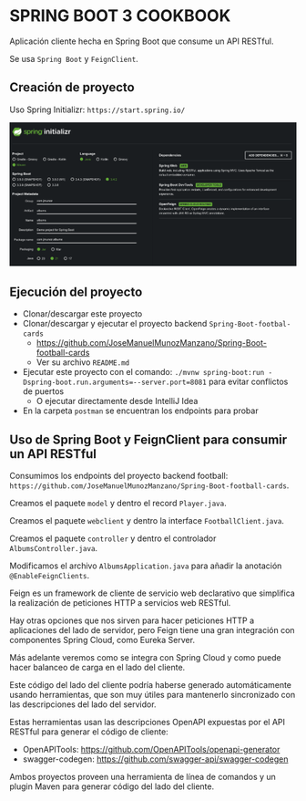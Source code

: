 # SPRING BOOT 3 COOKBOOK

Aplicación cliente hecha en Spring Boot que consume un API RESTful.

Se usa `Spring Boot` y `FeignClient`.

## Creación de proyecto

Uso Spring Initializr: `https://start.spring.io/`

![alt Spring Initialzr](./images/01-Spring-Initializr.png)

## Ejecución del proyecto

- Clonar/descargar este proyecto
- Clonar/descargar y ejecutar el proyecto backend `Spring-Boot-footbal-cards`
  - https://github.com/JoseManuelMunozManzano/Spring-Boot-football-cards
  - Ver su archivo `README.md`
- Ejecutar este proyecto con el comando: `./mvnw spring-boot:run -Dspring-boot.run.arguments=--server.port=8081` para evitar conflictos de puertos
    - O ejecutar directamente desde IntelliJ Idea
- En la carpeta `postman` se encuentran los endpoints para probar

## Uso de Spring Boot y FeignClient para consumir un API RESTful

Consumimos los endpoints del proyecto backend football: `https://github.com/JoseManuelMunozManzano/Spring-Boot-football-cards`.

Creamos el paquete `model` y dentro el record `Player.java`.

Creamos el paquete `webclient` y dentro la interface `FootballClient.java`.

Creamos el paquete `controller` y dentro el controlador `AlbumsController.java`.

Modificamos el archivo `AlbumsApplication.java` para añadir la anotación `@EnableFeignClients`.

Feign es un framework de cliente de servicio web declarativo que simplifica la realización de peticiones HTTP a servicios web RESTful.

Hay otras opciones que nos sirven para hacer peticiones HTTP a aplicaciones del lado de servidor, pero Feign tiene una gran integración con componentes Spring Cloud, como Eureka Server.

Más adelante veremos como se integra con Spring Cloud y como puede hacer balanceo de carga en el lado del cliente.

Este código del lado del cliente podría haberse generado automáticamente usando herramientas, que son muy útiles para mantenerlo sincronizado con las descripciones del lado del servidor.

Estas herramientas usan las descripciones OpenAPI expuestas por el API RESTful para generar el código de cliente:

- OpenAPITools: https://github.com/OpenAPITools/openapi-generator
- swagger-codegen: https://github.com/swagger-api/swagger-codegen

Ambos proyectos proveen una herramienta de línea de comandos y un plugin Maven para generar código del lado del cliente.
